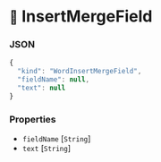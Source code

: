 # <small>:nut_and_bolt:</small> InsertMergeField



### JSON

```js
{
  "kind": "WordInsertMergeField",
  "fieldName": null,
  "text": null
}
```
### Properties

  - `fieldName` [`String`]
  - `text` [`String`]
